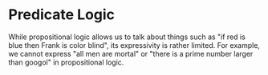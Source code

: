# Predicate Logic

While propositional logic allows us to talk about things such as "if red is blue then Frank is color blind", its expressivity is rather limited.
For example, we cannot express "all men are mortal" or "there is a prime number larger than googol" in propositional logic.
